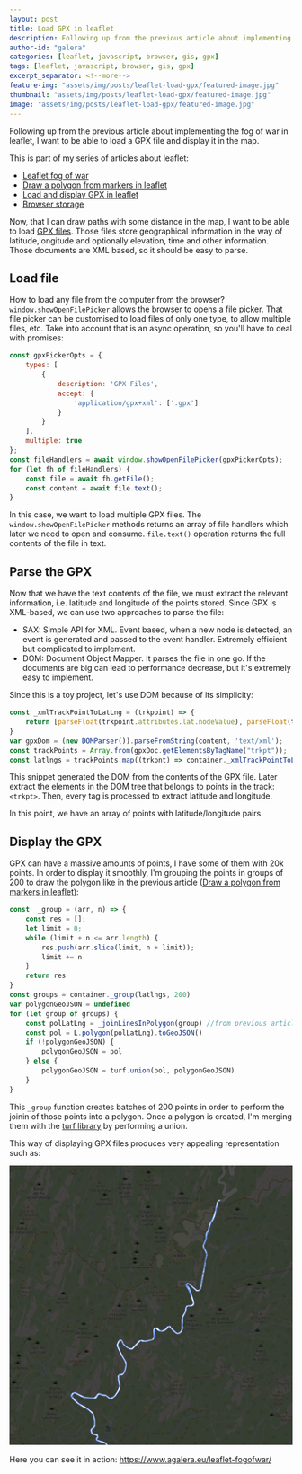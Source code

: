 ```yaml
---
layout: post
title: Load GPX in leaflet
description: Following up from the previous article about implementing the fog of war in leaflet, I want to be able to load a GPX file and display it in the map
author-id: "galera"
categories: [leaflet, javascript, browser, gis, gpx]
tags: [leaflet, javascript, browser, gis, gpx]
excerpt_separator: <!--more-->
feature-img: "assets/img/posts/leaflet-load-gpx/featured-image.jpg"
thumbnail: "assets/img/posts/leaflet-load-gpx/featured-image.jpg"
image: "assets/img/posts/leaflet-load-gpx/featured-image.jpg"
---
```

<style type="text/css">
.image-table td{
    border: 0px;
}
.image-table .center{
    text-align: center;
}
</style>
Following up from the previous article about implementing the fog of war in leaflet, I want to be able to load a GPX file and display it in the map.

<p><!--more--></p>

This is part of my series of articles about leaflet:

- <a href="/leaflet-fog-of-war">Leaflet fog of war</a>
- <a href="/leaflet-draw-polygon-markers">Draw a polygon from markers in leaflet</a>
- <a href="/leaflet-load-gpx">Load and display GPX in leaflet</a>
- <a href="/browser-storage">Browser storage</a>

Now, that I can draw paths with some distance in the map, I want to be able to load <a href="https://en.wikipedia.org/wiki/GPS_Exchange_Format">GPX files</a>. Those files store geographical information in the way of latitude,longitude and optionally elevation, time and other information. Those documents are XML based, so it should be easy to parse.

## Load file

How to load any file from the computer from the browser? `window.showOpenFilePicker` allows the browser to opens a file picker. That file picker can be customised to load files of only one type, to allow multiple files, etc. Take into account that is an async operation, so you'll have to deal with promises:

```javascript
const gpxPickerOpts = {
    types: [
        {
            description: 'GPX Files',
            accept: {
                'application/gpx+xml': ['.gpx']
            }
        }
    ],
    multiple: true
};
const fileHandlers = await window.showOpenFilePicker(gpxPickerOpts);
for (let fh of fileHandlers) {
    const file = await fh.getFile();
    const content = await file.text();
}
```
In this case, we want to load multiple GPX files. The `window.showOpenFilePicker` methods returns an array of file handlers which later we need to open and consume. `file.text()` operation returns the full contents of the file in text.

## Parse the GPX

Now that we have the text contents of the file, we must extract the relevant information, i.e. latitude and longitude of the points stored. Since GPX is XML-based, we can use two approaches to parse the file:

- SAX: Simple API for XML. Event based, when a new node is detected, an event is generated and passed to the event handler. Extremely efficient but complicated to implement.
- DOM: Document Object Mapper. It parses the file in one go. If the documents are big can lead to performance decrease, but it's extremely easy to implement.

Since this is a toy project, let's use DOM because of its simplicity:

```javascript
const _xmlTrackPointToLatLng = (trkpoint) => {
    return [parseFloat(trkpoint.attributes.lat.nodeValue), parseFloat(trkpoint.attributes.lon.nodeValue)]
}
var gpxDom = (new DOMParser()).parseFromString(content, 'text/xml');
const trackPoints = Array.from(gpxDoc.getElementsByTagName("trkpt"));
const latlngs = trackPoints.map((trkpnt) => container._xmlTrackPointToLatLng(trkpnt))
```

This snippet generated the DOM from the contents of the GPX file. Later extract the elements in the DOM tree that belongs to points in the track: `<trkpt>`. Then, every tag is processed to extract latitude and longitude.

In this point, we have an array of points with latitude/longitude pairs.

## Display the GPX

GPX can have a massive amounts of points, I have some of them with 20k points. In order to display it smoothly, I'm grouping the points in groups of 200 to draw the polygon like in the previous article (<a href="/leaflet-draw-polygon-markers">Draw a polygon from markers in leaflet</a>):

```javascript
const  _group = (arr, n) => {
    const res = [];
    let limit = 0;
    while (limit + n <= arr.length) {
        res.push(arr.slice(limit, n + limit));
        limit += n
    }
    return res
}
const groups = container._group(latlngs, 200)
var polygonGeoJSON = undefined
for (let group of groups) {
    const polLatLng = _joinLinesInPolygon(group) //from previous article
    const pol = L.polygon(polLatLng).toGeoJSON()
    if (!polygonGeoJSON) {
        polygonGeoJSON = pol
    } else {
        polygonGeoJSON = turf.union(pol, polygonGeoJSON)
    }
}
```

This `_group` function creates batches of 200 points in order to perform the joinin of those points into a polygon. Once a polygon is created, I'm merging them with the <a href="https://turfjs.org/docs/#union">turf library</a> by performing a union.

This way of displaying GPX files produces very appealing representation such as:

<img src="/assets/img/posts/leaflet-load-gpx/gpx.png" alt="GPX representation in leaflet map"/>

Here you can see it in action: <a href="https://www.agalera.eu/leaflet-fogofwar/" target="_blank" rel="noopener">https://www.agalera.eu/leaflet-fogofwar/</a>